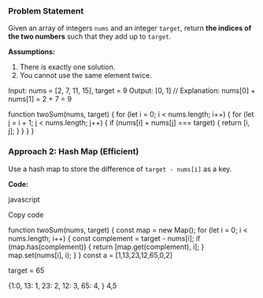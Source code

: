 ### Problem Statement

Given an array of integers `nums` and an integer `target`, return **the indices of the two numbers** such that they add up to `target`.

**Assumptions:**

1. There is exactly one solution.
2. You cannot use the same element twice.

Input: nums = [2, 7, 11, 15], target = 9
Output: [0, 1] 
// Explanation: nums[0] + nums[1] = 2 + 7 = 9


function twoSum(nums, target) {
    for (let i = 0; i < nums.length; i++) {
        for (let j = i + 1; j < nums.length; j++) {
            if (nums[i] + nums[j] === target) {
                return [i, j];
            }
        }
    }
}

### Approach 2: Hash Map (Efficient)

Use a hash map to store the difference of `target - nums[i]` as a key.

**Code:**

javascript

Copy code

function twoSum(nums, target) {
    const map = new Map();
    for (let i = 0; i < nums.length; i++) {
        const complement = target - nums[i];
        if (map.has(complement)) {
            return [map.get(complement), i];
        }
        map.set(nums[i], i);
    }
}
const a = [1,13,23,12,65,0,2]

target = 65

{1:0, 13: 1, 23: 2, 12: 3, 65: 4, }
4,5








